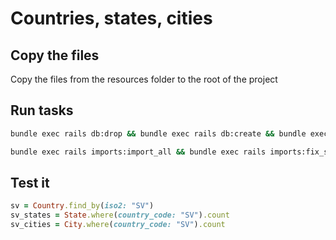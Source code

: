 # Countries, states, cities

## Copy the files

Copy the files from the resources folder to the root of the project

## Run tasks

```bash
bundle exec rails db:drop && bundle exec rails db:create && bundle exec rails db:migrate

bundle exec rails imports:import_all && bundle exec rails imports:fix_sv_cities
```

## Test it

```ruby
sv = Country.find_by(iso2: "SV")
sv_states = State.where(country_code: "SV").count
sv_cities = City.where(country_code: "SV").count
```